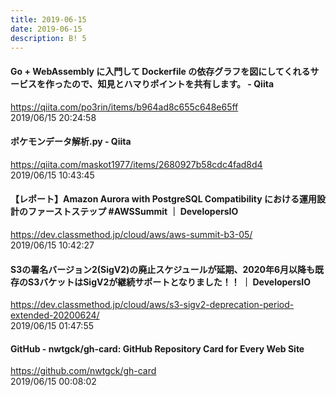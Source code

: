 ```yaml
---
title: 2019-06-15
date: 2019-06-15
description: B! 5
---
```


#### Go + WebAssembly に入門して Dockerfile の依存グラフを図にしてくれるサービスを作ったので、知見とハマりポイントを共有します。 - Qiita
https://qiita.com/po3rin/items/b964ad8c655c648e65ff<br>
2019/06/15 20:24:58<br>


#### ポケモンデータ解析.py - Qiita
https://qiita.com/maskot1977/items/2680927b58cdc4fad8d4<br>
2019/06/15 10:43:45<br>


#### 【レポート】Amazon Aurora with PostgreSQL Compatibility における運用設計のファーストステップ #AWSSummit ｜ DevelopersIO
https://dev.classmethod.jp/cloud/aws/aws-summit-b3-05/<br>
2019/06/15 10:42:27<br>


#### S3の署名バージョン2(SigV2)の廃止スケジュールが延期、2020年6月以降も既存のS3バケットはSigV2が継続サポートとなりました！！ ｜ DevelopersIO
https://dev.classmethod.jp/cloud/aws/s3-sigv2-deprecation-period-extended-20200624/<br>
2019/06/15 01:47:55<br>


#### GitHub - nwtgck/gh-card: GitHub Repository Card for Every Web Site
https://github.com/nwtgck/gh-card<br>
2019/06/15 00:08:02<br>



